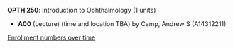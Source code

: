 **OPTH 250**: Introduction to Ophthalmology (1 units)

- **A00** (Lecture) (time and location TBA) by Camp, Andrew S (A14312211)

[Enrollment numbers over time](./OPTH250.tsv)
